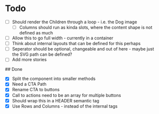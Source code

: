 # Todo

- [ ] Should render the Children through a loop - i.e. the Dog image
  - [ ] Columns should run as kinda slots, where the content shape is not defined as much
- [ ] Allow this to go full width - currently in a container
- [ ] Think about internal layouts that can be defined for this perhaps
- [ ] Seperator should be optional, changeable and out of here - maybe just the SVG path can be defined?
- [ ] Add more stories

## Done

- [X] Split the component into smaller methods
- [X] Need a CTA Path
- [X] Rename CTA to buttons
- [X] Call to actions need to be an array for multiple buttons
- [X] Should wrap this in a HEADER semantic tag
- [X] Use Rows and Columns - instead of the internal tags

